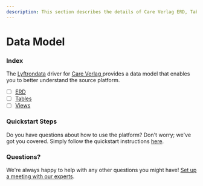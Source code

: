 ```yaml
---
description: This section describes the details of Care Verlag ERD, Tables, and Views.
---
```


# Data Model

### Index

The  [Lyftrondata](https://www.lyftrondata.com/) driver for [Care Verlag](https://www.lyftrondata.com/integration/care-verlag/)[ ](https://www.lyftrondata.com/integration/care-verlag/)provides a data model that enables you to better understand the source platform.

* [ ] [ERD](../../../marketing-analytics/care-verlag/data-model/erd.md)
* [ ] [Tables](../../../marketing-analytics/care-verlag/data-model/tables.md)
* [ ] [Views](../../../marketing-analytics/care-verlag/data-model/views.md)

### Quickstart Steps

Do you have questions about how to use the platform? Don't worry; we've got you covered. Simply follow the quickstart instructions [here](../../../../quickstart-steps.md).

### Questions? <a href="#questions" id="questions"></a>

We're always happy to help with any other questions you might have! [Set up a meeting with our experts](https://www.lyftrondata.com/book-a-meeting/).

